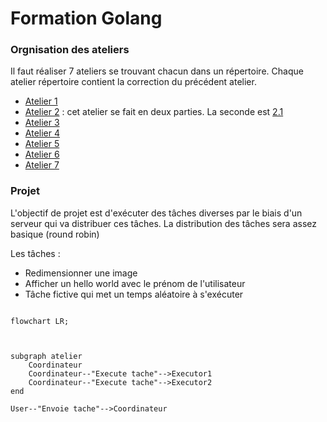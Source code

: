 # Formation Golang

### Orgnisation des ateliers

Il faut réaliser 7 ateliers se trouvant chacun dans un répertoire.
Chaque atelier répertoire contient la correction du précédent atelier.

* [Atelier 1](atelier1/README.md)
* [Atelier 2](atelier2.0/README.md) : cet atelier se fait en deux parties. La seconde est [2.1](atelier2.1/README.md) 
* [Atelier 3](atelier3/README.md)
* [Atelier 4](atelier4/README.md)
* [Atelier 5](atelier5.0/README.md)
* [Atelier 6](atelier6/README.md)
* [Atelier 7](atelier7/README.md)

### Projet

L'objectif de projet est d'exécuter des tâches diverses par le biais d'un serveur qui va distribuer ces tâches.
La distribution des tâches sera assez basique (round robin)

Les tâches : 
* Redimensionner une image
* Afficher un hello world avec le prénom de l'utilisateur
* Tâche fictive qui met un temps aléatoire à s'exécuter

```mermaid

flowchart LR;



subgraph atelier
    Coordinateur
    Coordinateur--"Execute tache"-->Executor1
    Coordinateur--"Execute tache"-->Executor2
end

User--"Envoie tache"-->Coordinateur

```